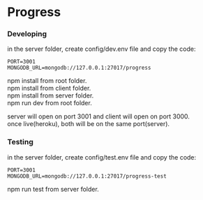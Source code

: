 # Progress
### Developing
in the server folder, create config/dev.env file and copy the code:
```
PORT=3001
MONGODB_URL=mongodb://127.0.0.1:27017/progress
```
npm install from root folder.  
npm install from client folder.  
npm install from server folder.  
npm run dev from root folder.  
  
server will open on port 3001 and client will open on port 3000.  
once live(heroku), both will be on the same port(server).  
### Testing
in the server folder, create config/test.env file and copy the code:  
```
PORT=3001
MONGODB_URL=mongodb://127.0.0.1:27017/progress-test
```
npm run test from server folder.
